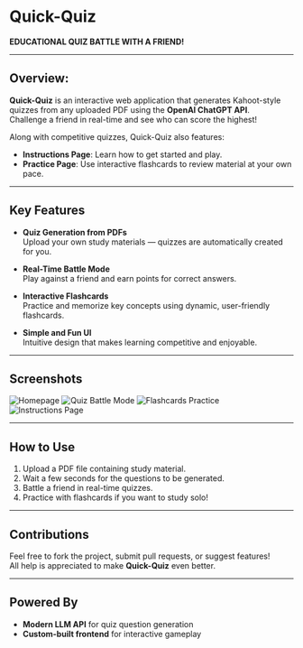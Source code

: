 # Quick-Quiz

**EDUCATIONAL QUIZ BATTLE WITH A FRIEND!**

---

## Overview:

**Quick-Quiz** is an interactive web application that generates Kahoot-style quizzes from any uploaded PDF using the **OpenAI ChatGPT API**.  
Challenge a friend in real-time and see who can score the highest!

Along with competitive quizzes, Quick-Quiz also features:
- **Instructions Page**: Learn how to get started and play.
- **Practice Page**: Use interactive flashcards to review material at your own pace.

---

## Key Features

- **Quiz Generation from PDFs**  
  Upload your own study materials — quizzes are automatically created for you.

- **Real-Time Battle Mode**  
  Play against a friend and earn points for correct answers.

- **Interactive Flashcards**  
  Practice and memorize key concepts using dynamic, user-friendly flashcards.

- **Simple and Fun UI**  
  Intuitive design that makes learning competitive and enjoyable.

---

## Screenshots

![Homepage](https://i.imgur.com/McCHuJq.png)
![Quiz Battle Mode](https://i.imgur.com/cTAQPKB.png)
![Flashcards Practice](https://i.imgur.com/hF9Cj1b.png)
![Instructions Page](https://i.imgur.com/ioKujiK.png)



---

## How to Use

1. Upload a PDF file containing study material.
2. Wait a few seconds for the questions to be generated.
3. Battle a friend in real-time quizzes.
4. Practice with flashcards if you want to study solo!

---

## Contributions

Feel free to fork the project, submit pull requests, or suggest features!  
All help is appreciated to make **Quick-Quiz** even better.

---

## Powered By

- **Modern LLM API** for quiz question generation
- **Custom-built frontend** for interactive gameplay
